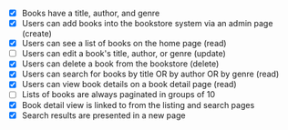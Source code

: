 - [X] Books have a title, author, and genre
- [X] Users can add books into the bookstore system via an admin page (create)
- [X] Users can see a list of books on the home page (read)
- [ ] Users can edit a book's title, author, or genre (update)
- [X] Users can delete a book from the bookstore (delete)
- [X] Users can search for books by title OR by author OR by genre (read)
- [X] Users can view book details on a book detail page (read)
- [ ] Lists of books are always paginated in groups of 10
- [X] Book detail view is linked to from the listing and search pages
- [X] Search results are presented in a new page
